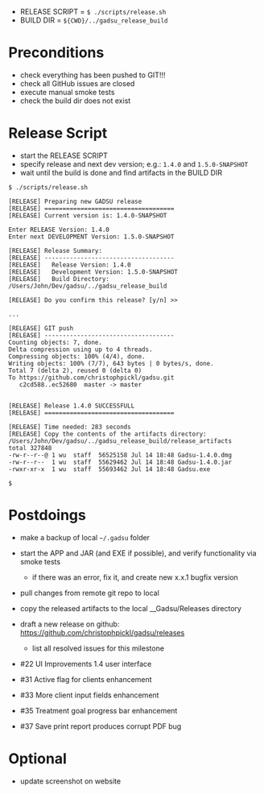
* RELEASE SCRIPT = `$ ./scripts/release.sh`
* BUILD DIR = `${CWD}/../gadsu_release_build`

# Preconditions

* check everything has been pushed to GIT!!!
* check all GitHub issues are closed
* execute manual smoke tests
* check the build dir does not exist

# Release Script

* start the RELEASE SCRIPT
* specify release and next dev version; e.g.: `1.4.0` and `1.5.0-SNAPSHOT`
* wait until the build is done and find artifacts in the BUILD DIR

```
$ ./scripts/release.sh 

[RELEASE] Preparing new GADSU release
[RELEASE] ====================================
[RELEASE] Current version is: 1.4.0-SNAPSHOT

Enter RELEASE Version: 1.4.0
Enter next DEVELOPMENT Version: 1.5.0-SNAPSHOT

[RELEASE] Release Summary:
[RELEASE] ------------------------------------
[RELEASE]   Release Version: 1.4.0
[RELEASE]   Development Version: 1.5.0-SNAPSHOT
[RELEASE]   Build Directory: /Users/John/Dev/gadsu/../gadsu_release_build

[RELEASE] Do you confirm this release? [y/n] >>
 
...

[RELEASE] GIT push
[RELEASE] ------------------------------------
Counting objects: 7, done.
Delta compression using up to 4 threads.
Compressing objects: 100% (4/4), done.
Writing objects: 100% (7/7), 643 bytes | 0 bytes/s, done.
Total 7 (delta 2), reused 0 (delta 0)
To https://github.com/christophpickl/gadsu.git
   c2cd588..ec52680  master -> master


[RELEASE] Release 1.4.0 SUCCESSFULL
[RELEASE] ====================================

[RELEASE] Time needed: 283 seconds
[RELEASE] Copy the contents of the artifacts directory: /Users/John/Dev/gadsu/../gadsu_release_build/release_artifacts
total 327848
-rw-r--r--@ 1 wu  staff  56525158 Jul 14 18:48 Gadsu-1.4.0.dmg
-rw-r--r--  1 wu  staff  55629462 Jul 14 18:48 Gadsu-1.4.0.jar
-rwxr-xr-x  1 wu  staff  55693462 Jul 14 18:48 Gadsu.exe
 
$ 
```

# Postdoings

* make a backup of local `~/.gadsu` folder
* start the APP and JAR (and EXE if possible), and verify functionality via smoke tests
    * if there was an error, fix it, and create new x.x.1 bugfix version
* pull changes from remote git repo to local
* copy the released artifacts to the local __Gadsu/Releases directory
* draft a new release on github: https://github.com/christophpickl/gadsu/releases
    * list all resolved issues for this milestone



* #22 UI Improvements 1.4 user interface
* #31 Active flag for clients enhancement
* #33 More client input fields enhancement
* #35 Treatment goal progress bar enhancement
* #37 Save print report produces corrupt PDF bug


# Optional

* update screenshot on website

